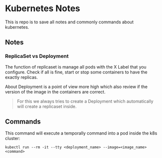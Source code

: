 # Kubernetes Notes

This is repo is to save all notes and commonly commands about kubernetes.

## Notes

### ReplicaSet vs Deployment

The function of replicaset is manage all pods with the X Label that you configure. Check if all is fine, start or stop some containers to have the exactly replicas. 

About Deployment is a point of view more high which also review if the version of the image in the containers are correct.

> For this we always tries to create a Deployment which automatically will create a replicaset inside. 

## Commands

This command will execute a temporally command into a pod inside the k8s cluster:
```
kubectl run --rm -it --tty <deployment_name> --image=<image_name> <command>
```
